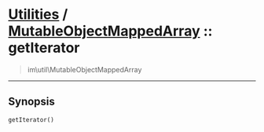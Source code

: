 # [Utilities](util.md) / [MutableObjectMappedArray](util-MutableObjectMappedArray.md) :: getIterator
 > im\util\MutableObjectMappedArray
____

## Synopsis
```php
getIterator()
```
